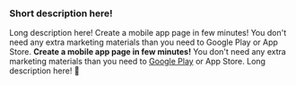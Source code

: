 ### Short description here!

Long description here! Create a mobile app page in few minutes! You don't need any extra marketing materials than you need to Google Play or App Store. **Create a mobile app page in few minutes!** You don't need any extra marketing materials than you need to [Google Play](https://play.google.com/store) or App Store. Long description here! 🚀